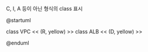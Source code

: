 C, I, A 등이 아닌 형식의 class 표시 

@startuml

class VPC << (R, yellow) >>
class ALB << (D, yellow) >>

@enduml
